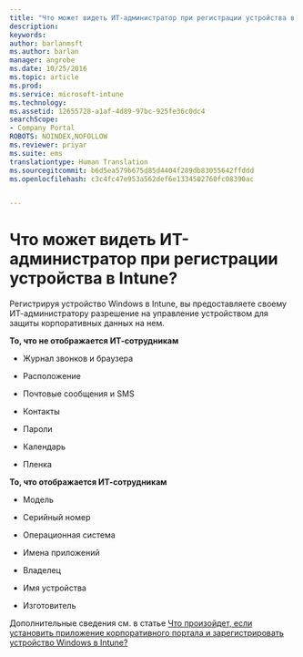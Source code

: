 ```yaml
---
title: "Что может видеть ИТ-администратор при регистрации устройства в Intune? | Документация Майкрософт"
description: 
keywords: 
author: barlanmsft
ms.author: barlan
manager: angrobe
ms.date: 10/25/2016
ms.topic: article
ms.prod: 
ms.service: microsoft-intune
ms.technology: 
ms.assetid: 12655728-a1af-4d89-97bc-925fe36c0dc4
searchScope:
- Company Portal
ROBOTS: NOINDEX,NOFOLLOW
ms.reviewer: priyar
ms.suite: ems
translationtype: Human Translation
ms.sourcegitcommit: b6d5ea579b675d85d4404f289db83055642ffddd
ms.openlocfilehash: c3c4fc47e953a562def6e1334502760fc08390ac


---
```



# <a name="what-can-your-it-administrator-see-when-you-enroll-your-device-in-intune"></a>Что может видеть ИТ-администратор при регистрации устройства в Intune?

Регистрируя устройство Windows в Intune, вы предоставляете своему ИТ-администратору разрешение на управление устройством для защиты корпоративных данных на нем.

**То, что не отображается ИТ-сотрудникам**

-   Журнал звонков и браузера

-   Расположение

-   Почтовые сообщения и SMS

-   Контакты

-   Пароли

-   Календарь

-   Пленка

**То, что отображается ИТ-сотрудникам**

-   Модель

-   Серийный номер

-   Операционная система

-   Имена приложений

-   Владелец

-   Имя устройства

-   Изготовитель

Дополнительные сведения см. в статье [Что произойдет, если установить приложение корпоративного портала и зарегистрировать устройство Windows в Intune?](what-happens-if-you-install-the-company-portal-app-and-enroll-your-device-in-intune-windows.md)



<!--HONumber=Dec16_HO2-->


